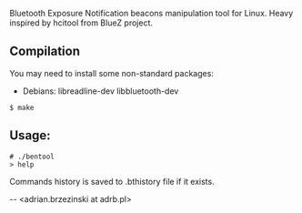 
Bluetooth Exposure Notification beacons manipulation tool for Linux.
Heavy inspired by hcitool from BlueZ project.

## Compilation

You may need to install some non-standard packages:

  - Debians: libreadline-dev libbluetooth-dev

```
$ make
```

## Usage:

```
# ./bentool
> help
```

Commands history is saved to .bthistory file if it exists.

-- 
<adrian.brzezinski at adrb.pl>
